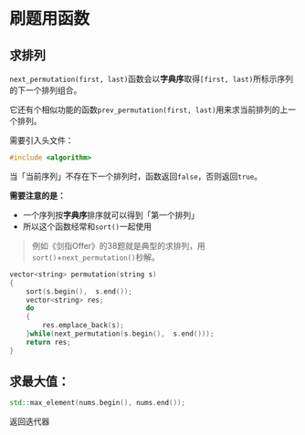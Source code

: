 # 刷题用函数

## 求排列

`next_permutation(first, last)`函数会以**字典序**取得`[first, last)`所标示序列的下一个排列组合。

它还有个相似功能的函数`prev_permutation(first, last)`用来求当前排列的上一个排列。

需要引入头文件：

```cpp
#include <algorithm>
```

当「当前序列」不存在下一个排列时，函数返回`false`，否则返回`true`。

**需要注意的是：**

-   一个序列按**字典序**排序就可以得到「第一个排列」
-   所以这个函数经常和`sort()`一起使用



>   例如《剑指Offer》的38题就是典型的求排列，用`sort()`+`next_permutation()`秒解。

```cpp
vector<string> permutation(string s)
{
    sort(s.begin(),  s.end());
    vector<string> res;
    do
    {
        res.emplace_back(s);
    }while(next_permutation(s.begin(),  s.end()));
    return res;
}
```

## 求最大值：

```cpp
std::max_element(nums.begin(), nums.end());
```

返回迭代器

